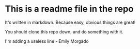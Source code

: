 # This is a readme file in the repo
It's written in markdown.  Because easy, obvious things are great!

You should clone this repo down, and do something with it.

I'm adding a useless line - Emily Morgado